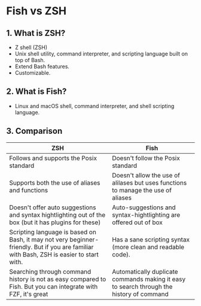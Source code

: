 # Fish vs ZSH

## 1. What is ZSH?

- Z shell (ZSH)
- Unix shell utility, command interpreter, and scripting language built on top of Bash.
- Extend Bash features.
- Customizable.

## 2. What is Fish?

- Linux and macOS shell, command interpreter, and shell scripting language.

## 3. Comparison

| ZSH                                                                                                                                     | Fish                                                                                     |
| --------------------------------------------------------------------------------------------------------------------------------------- | ---------------------------------------------------------------------------------------- |
| Follows and supports the Posix standard                                                                                                 | Doesn't follow the Posix standard                                                        |
| Supports both the use of aliases and functions                                                                                          | Doesn't allow the use of alilases but uses functions to manage the use of aliases        |
| Doesn't offer auto suggestions and syntax hightlighting out of the box (but it has plugins for these)                                   | Auto-suggestions and syntax-hightlighting are offered out of box                         |
| Scripting language is based on Bash, it may not very beginner-friendly. But if you are familiar with Bash, ZSH is easier to start with. | Has a sane scripting syntax (more clean and readable code).                              |
| Searching through command history is not as easy compared to Fish. But you can integrate with FZF, it's great                           | Automatically duplicate commands making it easy to search through the history of command |
